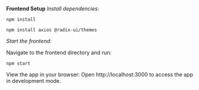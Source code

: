 **Frontend Setup**
*Install dependencies:*

`npm install`

`npm install axios @radix-ui/themes`

*Start the frontend:*

Navigate to the frontend directory and run:

`npm start`

View the app in your browser:
Open http://localhost:3000 to access the app in development mode.